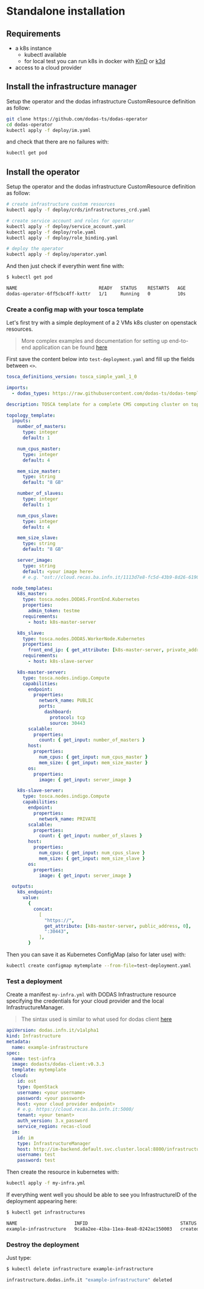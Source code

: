 # Standalone installation

## Requirements

- a k8s instance
  - kubectl available
  - for local test you can run k8s in docker with [KinD](https://kind.sigs.k8s.io/) or [k3d](https://github.com/rancher/k3d)
- access to a cloud provider

## Install the infrastructure manager

Setup the operator and the dodas infrastructure CustomResource definition as follow:

```bash
git clone https://github.com/dodas-ts/dodas-operator
cd dodas-operator
kubectl apply -f deploy/im.yaml
```

and check that there are no failures with:

```bash
kubectl get pod
```

## Install the operator

Setup the operator and the dodas infrastructure CustomResource definition as follow:

```bash
# create infrastructure custom resources
kubectl apply -f deploy/crds/infrastructures_crd.yaml

# create service account and roles for operator
kubectl apply -f deploy/service_account.yaml
kubectl apply -f deploy/role.yaml
kubectl apply -f deploy/role_binding.yaml

# deploy the operator
kubectl apply -f deploy/operator.yaml
```

And then just check if everythin went fine with:

```bash
$ kubectl get pod

NAME                              READY   STATUS    RESTARTS   AGE
dodas-operator-6ff5cbc4ff-kxttr   1/1     Running   0          10s
```

### Create a config map with your tosca template

Let's first try with a simple deployment of a 2 VMs k8s cluster on openstack resources.

> More complex examples and documentation for setting up end-to-end application can be found [here](https://dodas-ts.github.io/dodas-templates/)

First save the content below into `test-deployment.yaml` and fill up the fields between `<>`.

```yaml
tosca_definitions_version: tosca_simple_yaml_1_0

imports:
  - dodas_types: https://raw.githubusercontent.com/dodas-ts/dodas-templates/master/tosca-types/dodas_types.yml

description: TOSCA template for a complete CMS computing cluster on top of K8s orchestrator

topology_template:
  inputs:
    number_of_masters:
      type: integer
      default: 1

    num_cpus_master:
      type: integer
      default: 4

    mem_size_master:
      type: string
      default: "8 GB"

    number_of_slaves:
      type: integer
      default: 1

    num_cpus_slave:
      type: integer
      default: 4

    mem_size_slave:
      type: string
      default: "8 GB"

    server_image:
      type: string
      default: <your image here>
      # e.g. "ost://cloud.recas.ba.infn.it/1113d7e8-fc5d-43b9-8d26-61906d89d479"

  node_templates:
    k8s_master:
      type: tosca.nodes.DODAS.FrontEnd.Kubernetes
      properties:
        admin_token: testme
      requirements:
        - host: k8s-master-server

    k8s_slave:
      type: tosca.nodes.DODAS.WorkerNode.Kubernetes
      properties:
        front_end_ip: { get_attribute: [k8s-master-server, private_address, 0] }
      requirements:
        - host: k8s-slave-server

    k8s-master-server:
      type: tosca.nodes.indigo.Compute
      capabilities:
        endpoint:
          properties:
            network_name: PUBLIC
            ports:
              dashboard:
                protocol: tcp
                source: 30443
        scalable:
          properties:
            count: { get_input: number_of_masters }
        host:
          properties:
            num_cpus: { get_input: num_cpus_master }
            mem_size: { get_input: mem_size_master }
        os:
          properties:
            image: { get_input: server_image }

    k8s-slave-server:
      type: tosca.nodes.indigo.Compute
      capabilities:
        endpoint:
          properties:
            network_name: PRIVATE
        scalable:
          properties:
            count: { get_input: number_of_slaves }
        host:
          properties:
            num_cpus: { get_input: num_cpus_slave }
            mem_size: { get_input: mem_size_slave }
        os:
          properties:
            image: { get_input: server_image }

  outputs:
    k8s_endpoint:
      value:
        {
          concat:
            [
              "https://",
              get_attribute: [k8s-master-server, public_address, 0],
              ":30443",
            ],
        }
```

Then you can save it as Kubernetes ConfigMap (also for later use) with:

```bash
kubectl create configmap mytemplate --from-file=test-deployment.yaml
```

### Test a deployment

Create a manifest `my-infra.yml` with DODAS Infrastructure resource specifying the credentials for your cloud provider and the local InfrastructureManager.

> The sintax used is similar to what used for dodas client [here](https://dodas-ts.github.io/dodas-go-client/)

```yaml
apiVersion: dodas.infn.it/v1alpha1
kind: Infrastructure
metadata:
  name: example-infrastructure
spec:
  name: test-infra
  image: dodasts/dodas-client:v0.3.3
  template: mytemplate
  cloud:
    id: ost
    type: OpenStack
    username: <your username>
    password: <your password>
    host: <your cloud provider endpoint>
    # e.g. https://cloud.recas.ba.infn.it:5000/
    tenant: <your tenant>
    auth_version: 3.x_password
    service_region: recas-cloud
  im:
    id: im
    type: InfrastructureManager
    host: http://im-backend.default.svc.cluster.local:8800/infrastructures
    username: test
    password: test
```

Then create the resource in kubernetes with:

```bash
kubectl apply -f my-infra.yml
```

If everything went well you should be able to see you InfrastructureID of the deployment appearing here:

```bash
$ kubectl get infrastructures

NAME                     INFID                                  STATUS
example-infrastructure   9ca8a2ee-41ba-11ea-8ea8-0242ac150003   created
```

### Destroy the deployment

Just type:

```bash
$ kubectl delete infrastructure example-infrastructure

infrastructure.dodas.infn.it "example-infrastructure" deleted
```

